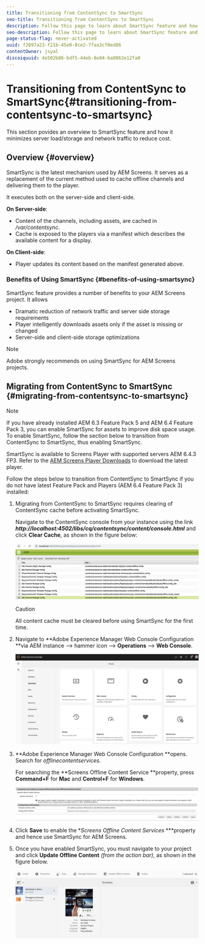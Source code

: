 ```yaml
---
title: Transitioning from ContentSync to SmartSync
seo-title: Transitioning from ContentSync to SmartSync
description: Follow this page to learn about SmartSync feature and how you can transition from ContentSync to SmartSync.
seo-description: Follow this page to learn about SmartSync feature and how you can transition from ContentSync to SmartSync.
page-status-flag: never-activated
uuid: f2097a23-f21b-45e0-8ce2-7faa3cf0ed86
contentOwner: jsyal
discoiquuid: 4e502b86-bdf5-44eb-8e04-ba8062e12fa0
---
```


# Transitioning from ContentSync to SmartSync{#transitioning-from-contentsync-to-smartsync}

This section povides an overview to SmartSync feature and how it minimizes server load/storage and network traffic to reduce cost.

## Overview {#overview}

SmartSync is the latest mechanism used by AEM Screens. It serves as a replacement of the current method used to cache offline channels and delivering them to the player.

It executes both on the server-side and client-side.

**On Server-side**:

* Content of the channels, including assets, are cached in */var/contentsync*.
* Cache is exposed to the players via a manifest which describes the available content for a display.

**On Client-side**:

* Player updates its content based on the manifest generated above.

### Benefits of Using SmartSync {#benefits-of-using-smartsync}

SmartSync feature provides a number of benefits to your AEM Screens project. It allows

* Dramatic reduction of network traffic and server side storage requirements
* Player intelligently downloads assets only if the asset is missing or changed
* Server-side and client-side storage optimizations

>[!NOTE]
>
>Adobe strongly recommends on using SmartSync for AEM Screens projects.

## Migrating from ContentSync to SmartSync {#migrating-from-contentsync-to-smartsync}

>[!NOTE]
>
>If you have already installed AEM 6.3 Feature Pack 5 and AEM 6.4 Feature Pack 3, you can enable SmartSync for assets to improve disk space usage. To enable SmartSync, follow the section below to transition from ContentSync to SmartSync, thus enabling SmartSync.
>
>SmartSync is available to Screens Player with supported servers AEM 6.4.3 FP3. Refer to the [AEM Screens Player Downloads](http://download.macromedia.com/screens/) to download the latest player.

Follow the steps below to transition from ContentSync to SmartSync if you do not have latest Feature Pack and Players (AEM 6.4 Feature Pack 3) installed:

1. Migrating from ContentSync to SmartSync requires clearing of ContentSync cache before activating SmartSync.

   Navigate to the ContentSync console from your instance using the link ***http://localhost:4502/libs/cq/contentsync/content/console.html*** and click **Clear Cache**, as shown in the figure below:

   ![](assets/clear_contesync_cache.png)

   >[!CAUTION]
   >
   >All content cache must be cleared before using SmartSync for the first time.

1. Navigate to **Adobe Experience Manager Web Console Configuration **via AEM instance --&gt; hammer icon --&gt; **Operations** --&gt; **Web Console**.

   ![](assets/screen_shot_2019-02-11at15339pm.png)

1. **Adobe Experience Manager Web Console Configuration **opens. Search for *offlinecontentservices*.

   For searching the **Screens Offline Content Service **property, press **Command+F** for **Mac** and **Control+F** for **Windows**.

   ![](assets/screen_shot_2019-02-19at22643pm.png)

1. Click **Save** to enable the **Screens Offline Content Services* ***property and hence use SmartSync for AEM Screens.
1. Once you have enabled SmartSync, you must navigate to your project and click **Update Offline Content** *(from the action bar),* as shown in the figure below.

   ![](assets/screen_shot_2019-02-25at102605am.png)

